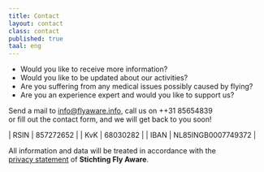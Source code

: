 ```yaml
---
title: Contact
layout: contact
class: contact
published: true
taal: eng
---
```


- Would you like to receive more information?
- Would you like to be updated about our activities?
- Are you suffering from any medical issues possibly caused by flying?
- Are you an experience expert and would you like to support us?

Send a mail to <info@flyaware.info>, call us on ++31 85654839  
or fill out the contact form, and we will get back to you soon!

| RSIN | 857272652 |
| KvK | 68030282 |
| IBAN | NL85INGB0007749372 |

All information and data will be treated in accordance with the  
[privacy statement](/privacyverklaring2/) of **Stichting Fly Aware**.
